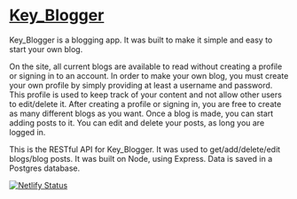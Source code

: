 # [Key_Blogger](https://key-blogger.netlify.app/)

Key_Blogger is a blogging app.  It was built to make it simple and easy to start your own blog.

On the site, all current blogs are available to read without creating a profile or signing in to an account. In order to make your own blog, you must create your own profile by simply providing at least a username and password.  This profile is used to keep track of your content and not allow other users to edit/delete it.  After creating a profile or signing in, you are free to create as many different blogs as you want.  Once a blog is made, you can start adding posts to it.  You can edit and delete your posts, as long you are logged in.

This is the RESTful API for Key_Blogger.  It was used to get/add/delete/edit blogs/blog posts.  It was built on Node, using Express.  Data is saved in a Postgres database.

[![Netlify Status](https://api.netlify.com/api/v1/badges/3e3f6645-7cb7-4635-ba17-4d2cbba84dec/deploy-status)](https://key-blogger.netlify.app/)
